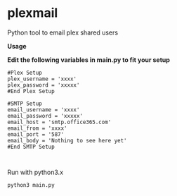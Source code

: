 # plexmail
Python tool to email plex shared users

**Usage**

**Edit the following variables in main.py to fit your setup**

 	

~~~~
#Plex Setup
plex_username = 'xxxx'
plex_password = 'xxxxx'
#End Plex Setup

#SMTP Setup
email_username = 'xxxx'
email_password = 'xxxxx'
email_host = 'smtp.office365.com'
email_from = 'xxxx'
email_port = '587'
email_body = 'Nothing to see here yet'
#End SMTP Setup

 	

~~~~

Run with python3.x

    python3 main.py

